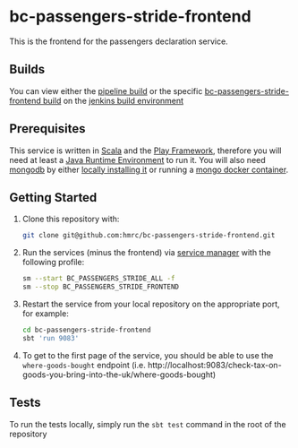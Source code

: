# bc-passengers-stride-frontend

This is the frontend for the passengers declaration service.

## Builds

You can view either the [pipeline build](https://build.tax.service.gov.uk/job/Passengers/job/bc-passengers-stride-frontend-pipeline/) or the specific [bc-passengers-stride-frontend build](https://build.tax.service.gov.uk/job/Passengers/job/bc-passengers-stride-frontend/) on the [jenkins build environment](https://build.tax.service.gov.uk/)

## Prerequisites

This service is written in [Scala](https://www.scala-lang.org/) and the [Play Framework](https://www.playframework.com/), therefore you will need at least a [Java Runtime Environment](https://www.java.com/en/download/) to run it. You will also need [mongodb](https://mongodb.com) by either [locally installing it](https://docs.mongodb.com/guides/server/install/) or running a [mongo docker container](https://hub.docker.com/_/mongo).

## Getting Started

1. Clone this repository with:
   ```bash
   git clone git@github.com:hmrc/bc-passengers-stride-frontend.git
   ```
2. Run the services (minus the frontend) via [service manager](https://github.com/hmrc/service-manager) with the following profile:
   ```bash
   sm --start BC_PASSENGERS_STRIDE_ALL -f
   sm --stop BC_PASSENGERS_STRIDE_FRONTEND
   ```
3. Restart the service from your local repository on the appropriate port, for example:
   ```bash
   cd bc-passengers-stride-frontend
   sbt 'run 9083'
   ```
4. To get to the first page of the service, you should be able to use the `where-goods-bought` endpoint (i.e. http://localhost:9083/check-tax-on-goods-you-bring-into-the-uk/where-goods-bought)

## Tests

To run the tests locally, simply run the `sbt test` command in the root of the repository

